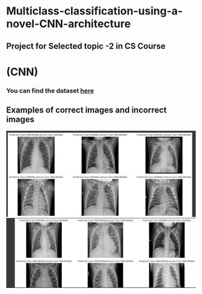 # Multiclass-classification-using-a-novel-CNN-architecture
## Project for Selected topic -2 in CS Course 
# (CNN)
### You can find the dataset <a href="https://drive.google.com/drive/folders/1F2jmLwFdt_mHFAAw6DpxdPVIkAyYxoZt?usp=sharing">here</a>

## Examples of correct images and incorrect images
<img src="readme_images/first.jpg" alt="show correct images">

<img src="readme_images/second.jpg" alt="show incorrect inages">
